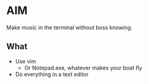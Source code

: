 # AIM
Make music in the terminal without boss knowing.

## What
- Use vim
    - Or Notepad.exe, whatever makes your boat fly
- Do everything in a text editor
